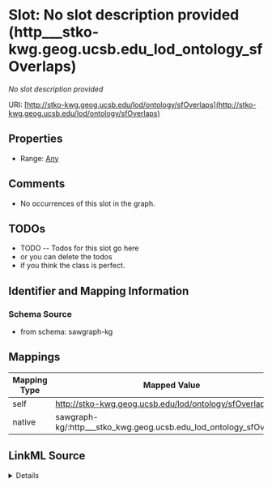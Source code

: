 

# Slot: No slot description provided (http___stko-kwg.geog.ucsb.edu_lod_ontology_sfOverlaps)


_No slot description provided_





URI: [http://stko-kwg.geog.ucsb.edu/lod/ontology/sfOverlaps](http://stko-kwg.geog.ucsb.edu/lod/ontology/sfOverlaps)



<!-- no inheritance hierarchy -->








## Properties

* Range: [Any](../classes/Any.md)





## Comments

* No occurrences of this slot in the graph.

## TODOs

* TODO -- Todos for this slot go here
* or you can delete the todos
* if you think the class is perfect.

## Identifier and Mapping Information







### Schema Source


* from schema: sawgraph-kg




## Mappings

| Mapping Type | Mapped Value |
| ---  | ---  |
| self | http://stko-kwg.geog.ucsb.edu/lod/ontology/sfOverlaps |
| native | sawgraph-kg/:http___stko_kwg.geog.ucsb.edu_lod_ontology_sfOverlaps |




## LinkML Source

<details>
```yaml
name: http___stko-kwg.geog.ucsb.edu_lod_ontology_sfOverlaps
description: No slot description provided
title: No slot description provided
todos:
- TODO -- Todos for this slot go here
- or you can delete the todos
- if you think the class is perfect.
comments:
- No occurrences of this slot in the graph.
from_schema: sawgraph-kg
rank: 1000
slot_uri: http://stko-kwg.geog.ucsb.edu/lod/ontology/sfOverlaps
alias: http___stko_kwg.geog.ucsb.edu_lod_ontology_sfOverlaps
subproperty_of: http___stko-kwg.geog.ucsb.edu_lod_ontology_spatialRelation
range: Any

```
</details>